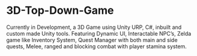 # 3D-Top-Down-Game
Currently in Development, a 3D Game using Unity URP, C#, inbuilt and custom made Unity tools. 
Featuring Dynamic UI, Interactable NPC’s, Zelda game like Inventory System, Quest Manager with both main and side quests, 
Melee, ranged and blocking combat with player stamina system.

